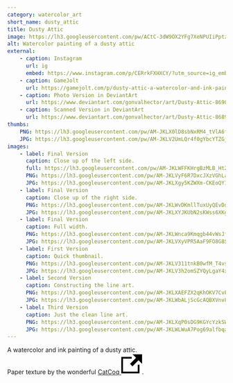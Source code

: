 ```yaml
---
category: watercolor_art
short_name: dusty_attic
title: Dusty Attic
image: https://lh3.googleusercontent.com/pw/ACtC-3dW9OX2YFg7XeNPUIiPptzIjRJs-LN6dLRc8R8sIAo4tO8fQVs167hS-dG53Ye6XK-fkZApXBrLc5FuKPb029vTk9ZP_wTpKZIfQh2lScNYw2oP7zA8NefTIJ6HQA5rHyPSIeqE0VYi1VjTQJV0ZRmV=w1200-h630-no?authuser=0
alt: Watercolor painting of a dusty attic
external:
    - caption: Instagram
      url: ig
      embed: https://www.instagram.com/p/CERrkFXHXCY/?utm_source=ig_embed&amp;utm_campaign=loading
    - caption: GameJolt
      url: https://gamejolt.com/p/dusty-attic-a-watercolor-and-ink-painting-paper-texture-by-the-vemb6k84
    - caption: Photo Version in DeviantArt
      url: https://www.deviantart.com/gonvalhector/art/Dusty-Attic-869074504
    - caption: Scanned Version in DeviantArt
      url: https://www.deviantart.com/gonvalhector/art/Dusty-Attic-868967196
thumbs:
    PNG: https://lh3.googleusercontent.com/pw/AM-JKLX0lD8sbNxRM4_tVlA6fflxeqi5g2HiXteSwH-WtI8KMFMqQT6Krc3LhCKZ5hEpSH_dz2CAF5pyJDmWzYw_rY5ACrWuhErN82aXHM_VdYjQwypFVxg1nU7pZk7SVOn2tHbKwo0EDX3YpP9z5fCarvCm
    JPG: https://lh3.googleusercontent.com/pw/AM-JKLV2UmLQr4f0gYbcYTZGj6gIDGhcpUvGuQUdC_xk_zcdnEIF0-hHWZJrZQ9yrOGncs2C27r_2by4KPMu80Owr929uFzeif6E4lPdvxJOF5bsbmX8FZRNEoitLfqzRD9eWBCOUI_zFYWUV7pQUqg-OTzN
images:
    - label: Final Version
      caption: Close up of the left side.
      full: https://lh3.googleusercontent.com/pw/AM-JKLWFFKHrgBzMLB_Ht2CAbVJ8co6C2TX8EKUS0gNf7OLwbxEwayL04NNHWOZpfVfW4u3Wn-aUJpkk_sqsUpE0YX--HKjWUIl2nX5aYr8RQN5FSNZtadlKBYXW5XJ1leTkGseFyuDAo8acdUxcH36-ERmc=w2400
      PNG: https://lh3.googleusercontent.com/pw/AM-JKLVyF6R7DxcJXzVGhLaBIoc57I585ikfIYt64eQVnmEJjQ6EmXFpRIzQqi4FHfpVuOStgOmhFbGoKoAlJ7gvS1PS2VjYgvaHfgzRjULfBwid22B06gvHghI_Qo2HwdWJhPPXSMqfIenlf9enmHIhyW6B
      JPG: https://lh3.googleusercontent.com/pw/AM-JKLXgy5KZWXm-CKEoQY1hbfVYypkPtytlz_Z7ShiIj4bD0WGCjHoKqT1VCehX1Oq1nWeBoEsDSbnP951wELSnVuKPVsk0kZE9vlneTUtTGME_I6ppHWES-kGQN09zb9LVNuxL77U6t8DtO4dE8UAxHyYo
    - label: Final Version
      caption: Close up of the right side.
      PNG: https://lh3.googleusercontent.com/pw/AM-JKLWvDKmllTuxUyQEvDdBOp67iicHoMcEmBmv8ZikmMXUlLhJIDxBKRx2uVlKN6N5OYLzxCZ5RCtJJqjzFzVLrYhCrLaWivth_h88TteevRGrOH0WPhnX8FghL_5y5QeaiVXN8182rF5mtqgJ94KXgHaj
      JPG: https://lh3.googleusercontent.com/pw/AM-JKLXYJKUbN2sKWss6XKgwIkemKdcnZuTuBBY3VQDLoK3CBo3Z7xpCh0p8ZdNMq1FuO1JOQuL1potAEiAE5r4V2uSduT_ZJzyJ4zgApZzhGYi6cu_HsRb5JRwLg8HVA_tP-o7gVCDKY5jCXyILJe9WXWco
    - label: Final Version
      caption: Full width.
      PNG: https://lh3.googleusercontent.com/pw/AM-JKLWnca9Kmqgb44vWsJf6AbxH6ON_YELqX7kiXFPvD8OfcbUU7-6ke7A3S2DFcD5XwSaPDzIIvL3qaj1FyEyYzomB_YxWGRuXdHzFMN5-_GdR3hHijOt02ozxG4Zr5p2jdNAw7woibpT9CRv6OC28sUMK
      JPG: https://lh3.googleusercontent.com/pw/AM-JKLVXyVPR5AaF9FO8G8SgCL94W_yb1oxmZa0X7EPjWI1Z3Y0LE5dAxn9CKoOqNdZMQ0jWwRB0o2OfRABFmKBt4w9JtW-zyxGrDwu_XW_ROI-cLIOcKScERfrpZNHZ6stKesyl7C4MrpJos0c84f2_9ZmU
    - label: First Version
      caption: Quick thumbnail.
      PNG: https://lh3.googleusercontent.com/pw/AM-JKLV311tnkB0wfM_T4vsx4nNo-bDgMoCkDX9HOMAn1zpNDxPv6gLA3C6lAoygsIlX54GFCWMXVkPzJBzzCWR7pZJwaNcx9PdltEyuHjgmS1fqynz-HHbwOyQtW6M6yZ6wZaKLms8Hszck9diEGyrY27KP
      JPG: https://lh3.googleusercontent.com/pw/AM-JKLV3h2omSZYQyLgaY4xkqheY2A-pmzSlXNldVgBrWluY1SE2ctvCJ56ww6WFv0KC_BLD60qAIMqdmPD5XgY_evk8YU19Dwjd1ClWQqptc4_SDXHaipMANUXAPtLZg2X2q6NRlTYyVTIRjiSC_YZ_sd8x
    - label: Second Version
      caption: Constructing the line art.
      PNG: https://lh3.googleusercontent.com/pw/AM-JKLXAEFZX2qKhOKV7CvPzIoDNSEaIv2M_1VQ8h9UV-mvymuc3I206vSQ3RQlTkXQz3wRio3u_JBInN1TbinhZMPwLmtegM7uKWX1ucIXOJAFuP4sxGoepItFTkRifP01lTgfR9Capx9B51otBuZRyGlg2
      JPG: https://lh3.googleusercontent.com/pw/AM-JKLWbALjScGcAQBXVnv8Wvxp9NlMa7jKSpVbZEBQJd6iKZYkjl1uQMJ8qJfqi8gVB6r-bx28mH5Bej4Q8Tm9zu8SFt0hNekntQpPQK9LCIrrvSGq53FSb8K2_wzB3j6uhq1UjU5KXtXOzAeHct6C1UwXy
    - label: Third Version
      caption: Just the clean line art.
      PNG: https://lh3.googleusercontent.com/pw/AM-JKLXqP0sDG9KGYcYzkSWa3EN_VAzOCB7el2mGrbgQgnmHSqnK7xw7eCDp83wCbnlNvQQf0qtI-Ngd5SecHPQ2YXEH7rFQN3OdJVF-RF4qqwb5QQbUiDAaLF58r8tAxFzNETGV_QNV63w5guBQMTt34hh2
      JPG: https://lh3.googleusercontent.com/pw/AM-JKLWLWuA7Pog69alfbqa1es7h2d7Nn74JCP4xg_FvHg7q6LC2_nGfdKUDLliqr2vESUxQjWKj8RIE0CDYDI1kYNsZeYbmTqc7Q82HVKdEbKOSS0Lw7ukNDiwoeb-VEgMYXshgFSLUrX7KeZGZe59o-7oA
---
```


A watercolor and ink painting of a dusty attic.  
Paper texture by the wonderful [CatCoq <img src="/assets/images/icons/external.svg" alt="External Link" class="external-icon">](https://www.instagram.com/catcoq/).
